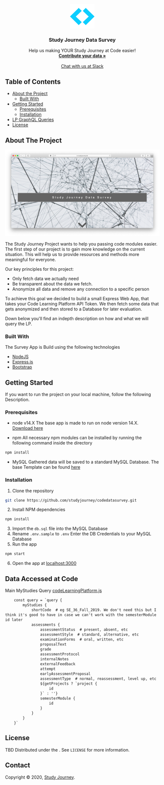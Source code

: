 <!-- PROJECT LOGO -->
<br />
<p align="center">
  <a href="https://github.com/studyjourney/codedatasurvey">
    <img src="https://raw.githubusercontent.com/studyjourney/codedatasurvey/master/static/fav/android-chrome-512x512.png" alt="Logo" width="80" height="80">
  </a>

  <h3 align="center">Study Journey Data Survey</h3>

  <p align="center">
    Help us making YOUR Study Journey at Code easier!
    <br />
    <a href="https://studyjourney.de"><strong>Contribute your data »</strong></a>
    <br />
    <br />
    <a href="https://codeuniversity.slack.com/archives/C01A1LVJD3L">Chat with us at Slack</a>
  </p>
</p>



<!-- TABLE OF CONTENTS -->
## Table of Contents

* [About the Project](#about-the-project)
  * [Built With](#built-with)
* [Getting Started](#getting-started)
  * [Prerequisites](#prerequisites)
  * [Installation](#installation)
* [LP GraphQL Queries](#data-accessed-at-code)
* [License](#license)



<!-- ABOUT THE PROJECT -->
## About The Project

![Data Survey Screen Shot](https://raw.githubusercontent.com/studyjourney/codedatasurvey/master/static/img/main.png)

The Study Journey Project wants to help you passing code modules easier. The first step of our project is to gain more knowledge on the current situation. This will help us to provide resources and methods more meaningful for everyone.

Our key principles for this project:
* Only fetch data we actually need
* Be transparent about the data we fetch.
* Anonymize all data and remove any connection to a specific person

To achieve this goal we decided to build a small Express Web App, that takes your Code Learning Platform API Token.
We then fetch some data that gets anonymized and then stored to a Database for later evaluation.

Down below you'll find an indepth description on how and what we will query the LP.

### Built With
The Survey App is Build using the following technologies
* [NodeJS](https://nodejs.org)
* [Express.js](https://expressjs.com)
* [Bootstrap](https://getbootstrap.com)



<!-- GETTING STARTED -->
## Getting Started

If you want to run the project on your local machine, follow the following Description.

### Prerequisites


* node v14.X
The base app is made to run on node version 14.X.
[Download here](https://nodejs.org/en/download/current/)


* npm
All necessary npm modules can be installed by running the following command inside the directory
```sh
npm install
```

* MySQL
Gathered data will be saved to a standard MySQL Database.
The base Template can be found [here](https://github.com/studyjourney/codedatasurvey/blob/master/db.sql)


### Installation

1. Clone the repository
```sh
git clone https://github.com/studyjourney/codedatasurvey.git
```
2. Install NPM dependencies
```sh
npm install
```
3. Import the `db.sql` file into the MySQL Database
4. Rename `.env.sample` to `.env`
Enter the DB Credentials to your MySQL Database
5. Run the app
```sh
npm start
```
6. Open the app at
[localhost:3000](http://localhost:3000)

<!-- DATA QUERIES -->
## Data Accessed at Code

Main MyStudies Query
[codeLearningPlatform.js](https://github.com/studyjourney/codedatasurvey/blob/db70830ce1c145846a78a0ea418c7b6a680a820b/codeLearningPlatform.js#L32-L55)
```JS
    const query = `query {
        myStudies {
            shortCode  # eg SE_36_Fall_2019. We don't need this but I think it's good to have in case we can't work with the semesterModule id later
            assessments {
                assessmentStatus  # present, absent, etc
                assessmentStyle  # standard, alternative, etc
                examinationForms  # oral, written, etc
                proposalText
                grade
                assessmentProtocol
                internalNotes
                externalFeedback
                attempt
                earlyAssessmentProposal
                assessmentType  # normal, reassessment, level up, etc
                ${getProjects ? `project {
                    id
                }` : ''}
                semesterModule {
                    id
                }
            }
        }
    }`
```


<!-- LICENSE -->
## License

TBD
Distributed under the . See `LICENSE` for more information.

<!-- CONTACT -->
## Contact

Copyright © 2020, [Study Journey](https://studyjourney.de).